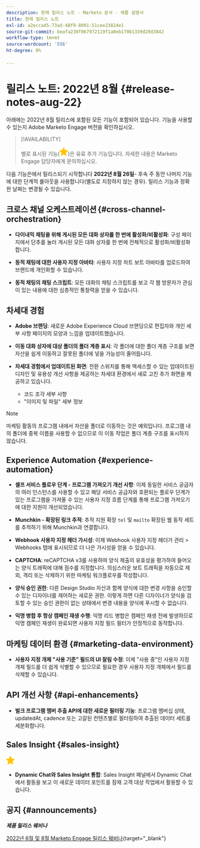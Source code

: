 ```yaml
---
description: 현재 릴리스 노트 - Marketo 문서 - 제품 설명서
title: 현재 릴리스 노트
exl-id: a2eccad5-73ad-48f9-8091-51cee23824e1
source-git-commit: beafa230f067972119f1a0eb170b1339d20d3842
workflow-type: tm+mt
source-wordcount: '556'
ht-degree: 0%

---
```


# 릴리스 노트: 2022년 8월 {#release-notes-aug-22}

아래에는 2022년 8월 릴리스에 포함된 모든 기능이 포함되어 있습니다. 기능을 사용할 수 있는지 Adobe Marketo Engage 버전을 확인하십시오.

>[!AVAILABILITY]
>
>별로 표시된 기능(![별](assets/yellow-star.png))은 유료 추가 기능입니다. 자세한 내용은 Marketo Engage 담당자에게 문의하십시오.

다음 기능은에서 릴리스되기 시작합니다 **2022년 8월 26일**- 후속 주 동안 나머지 기능에 대한 단계적 롤아웃을 사용합니다(별도로 지정하지 않는 경우). 릴리스 기능과 정확한 날짜는 변경될 수 있습니다.

## 크로스 채널 오케스트레이션 {#cross-channel-orchestration}

* **다이내믹 채팅을 위해 게시된 모든 대화 상자를 한 번에 활성화/비활성화**: 구성 페이지에서 단추를 눌러 게시된 모든 대화 상자를 한 번에 전체적으로 활성화/비활성화합니다.

* **동적 채팅에 대한 사용자 지정 아바타**: 사용자 지정 차트 보트 아바타를 업로드하여 브랜드에 개인화할 수 있습니다.

* **동적 채팅의 채팅 스크립트**: 모든 대화의 채팅 스크립트를 보고 각 웹 방문자가 관심이 있는 내용에 대한 심층적인 통찰력을 얻을 수 있습니다.

## 차세대 경험

* **Adobe 브랜딩**: 새로운 Adobe Experience Cloud 브랜딩으로 편집자와 개인 세부 사항 페이지의 모양과 느낌을 업데이트했습니다.

* **이동 대화 상자에 대상 폴더의 폴더 계층 표시**: 각 폴더에 대한 폴더 계층 구조를 보면 자산을 쉽게 이동하고 잘못된 폴더에 넣을 가능성이 줄어듭니다.

* **차세대 경험에서 업데이트된 화면**: 전환 스위치를 통해 액세스할 수 있는 업데이트된 디자인 및 유용성 개선 사항을 제공하는 차세대 환경에서 새로 고친 추가 화면을 제공하고 있습니다.

   * 코드 조각 세부 사항
   * &quot;이미지 및 파일&quot; 세부 정보

>[!NOTE]
>
>마케팅 활동의 프로그램 내에서 자산을 폴더로 이동하는 것은 예외입니다. 프로그램 내의 폴더에 중복 이름을 사용할 수 없으므로 이 이동 작업은 폴더 계층 구조를 표시하지 않습니다.

## Experience Automation {#experience-automation}

* **셀프 서비스 플로우 단계 - 프로그램 가져오기 개선 사항**: 이제 동일한 서비스 공급자의 여러 인스턴스를 사용할 수 있고 해당 서비스 공급자와 호환되는 플로우 단계가 있는 프로그램을 가져올 수 있는 사용자 지정 흐름 단계를 통해 프로그램 가져오기에 대한 지원이 개선되었습니다.

* **Munchkin - 확장된 링크 추적**: 추적 지원 확장 `tel` 및 `mailto` 확장된 웹 동작 세트를 추적하기 위해 Munchkin과 연결합니다.

* **Webhook 사용자 지정 헤더 가시성**: 이제 Webhook 사용자 지정 헤더가 관리 > Webhooks 탭에 표시되므로 더 나은 가시성을 얻을 수 있습니다.

* **CAPTCHA**: reCAPTCHA v3를 사용하여 양식 제출의 유효성을 평가하여 들어오는 양식 트래픽에 대해 점수를 지정합니다. 의심스러운 보트 트래픽을 자동으로 제외, 격리 또는 삭제하기 위한 마케팅 워크플로우를 작성합니다.

* **양식 승인 권한**: 다른 Design Studio 자산과 함께 양식에 대한 변경 사항을 승인할 수 있는 디자이너를 제어하는 새로운 권한. 이렇게 하면 다른 디자이너가 양식을 검토할 수 있는 승인 권한이 없는 상태에서 변경 내용을 양식에 푸시할 수 없습니다.

* **익명 병합 후 항상 캠페인 재생 수행**: 익명 리드 병합은 캠페인 재생 전에 발생하므로 익명 캠페인 재생이 완료되면 사용자 지정 필드 필터가 안정적으로 동작합니다.

## 마케팅 데이터 환경 {#marketing-data-environment}

* **사용자 지정 개체 &quot;사용 기준&quot; 필드의 UI 잘림 수정**: 이제 &quot;사용 중&quot;인 사용자 지정 개체 필드를 더 쉽게 식별할 수 있으므로 필요한 경우 사용자 지정 개체에서 필드를 삭제할 수 있습니다.

## API 개선 사항 {#api-enhancements}

* **벌크 프로그램 멤버 추출 API에 대한 새로운 필터링 기능**: 프로그램 멤버십 상태, updatedAt, cadence 또는 고갈된 컨텐츠별로 필터링하여 추출된 데이터 세트를 세분화합니다.

## Sales Insight {#sales-insight}

![(별)](assets/yellow-star.png)

* **Dynamic Chat와 Sales Insight 통합**: Sales Insight 패널에서 Dynamic Chat에서 활동을 보고 이 새로운 데이터 포인트를 잠재 고객 대상 작업에서 활용할 수 있습니다.

## 공지 {#announcements}

**_제품 릴리스 웨비나_**

[2022년 6월 및 8월 Marketo Engage 릴리스 웨비나](https://engage.marketo.com/2022_June_August_Release_Webinar_OnDemandPage.html){target=&quot;_blank&quot;}

